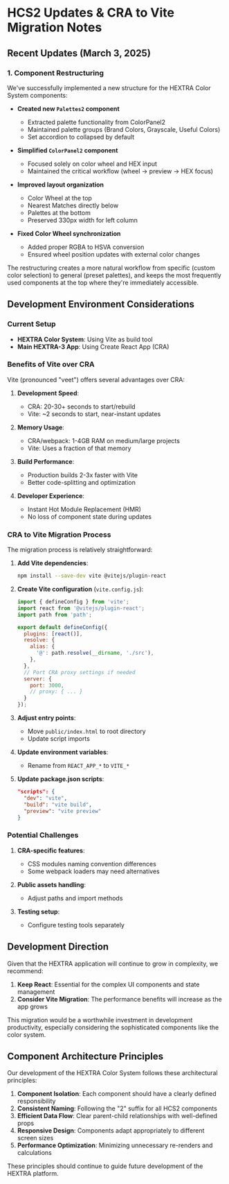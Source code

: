 # HCS2 Updates & CRA to Vite Migration Notes

## Recent Updates (March 3, 2025)

### 1. Component Restructuring

We've successfully implemented a new structure for the HEXTRA Color System components:

- **Created new `Palettes2` component**
  - Extracted palette functionality from ColorPanel2
  - Maintained palette groups (Brand Colors, Grayscale, Useful Colors)
  - Set accordion to collapsed by default

- **Simplified `ColorPanel2` component**
  - Focused solely on color wheel and HEX input
  - Maintained the critical workflow (wheel → preview → HEX focus)

- **Improved layout organization**
  - Color Wheel at the top
  - Nearest Matches directly below
  - Palettes at the bottom
  - Preserved 330px width for left column

- **Fixed Color Wheel synchronization**
  - Added proper RGBA to HSVA conversion
  - Ensured wheel position updates with external color changes

The restructuring creates a more natural workflow from specific (custom color selection) to general (preset palettes), and keeps the most frequently used components at the top where they're immediately accessible.

## Development Environment Considerations

### Current Setup

- **HEXTRA Color System**: Using Vite as build tool
- **Main HEXTRA-3 App**: Using Create React App (CRA)

### Benefits of Vite over CRA

Vite (pronounced "veet") offers several advantages over CRA:

1. **Development Speed**: 
   - CRA: 20-30+ seconds to start/rebuild
   - Vite: ~2 seconds to start, near-instant updates

2. **Memory Usage**: 
   - CRA/webpack: 1-4GB RAM on medium/large projects
   - Vite: Uses a fraction of that memory

3. **Build Performance**:
   - Production builds 2-3x faster with Vite
   - Better code-splitting and optimization

4. **Developer Experience**:
   - Instant Hot Module Replacement (HMR)
   - No loss of component state during updates

### CRA to Vite Migration Process

The migration process is relatively straightforward:

1. **Add Vite dependencies**:
   ```bash
   npm install --save-dev vite @vitejs/plugin-react
   ```

2. **Create Vite configuration** (`vite.config.js`):
   ```javascript
   import { defineConfig } from 'vite';
   import react from '@vitejs/plugin-react';
   import path from 'path';

   export default defineConfig({
     plugins: [react()],
     resolve: {
       alias: {
         '@': path.resolve(__dirname, './src'),
       },
     },
     // Port CRA proxy settings if needed
     server: {
       port: 3000,
       // proxy: { ... }
     }
   });
   ```

3. **Adjust entry points**:
   - Move `public/index.html` to root directory
   - Update script imports

4. **Update environment variables**:
   - Rename from `REACT_APP_*` to `VITE_*`

5. **Update package.json scripts**:
   ```json
   "scripts": {
     "dev": "vite",
     "build": "vite build",
     "preview": "vite preview"
   }
   ```

### Potential Challenges

1. **CRA-specific features**:
   - CSS modules naming convention differences
   - Some webpack loaders may need alternatives

2. **Public assets handling**:
   - Adjust paths and import methods

3. **Testing setup**:
   - Configure testing tools separately

## Development Direction

Given that the HEXTRA application will continue to grow in complexity, we recommend:

1. **Keep React**: Essential for the complex UI components and state management
2. **Consider Vite Migration**: The performance benefits will increase as the app grows

This migration would be a worthwhile investment in development productivity, especially considering the sophisticated components like the color system.

## Component Architecture Principles

Our development of the HEXTRA Color System follows these architectural principles:

1. **Component Isolation**: Each component should have a clearly defined responsibility
2. **Consistent Naming**: Following the "2" suffix for all HCS2 components
3. **Efficient Data Flow**: Clear parent-child relationships with well-defined props
4. **Responsive Design**: Components adapt appropriately to different screen sizes
5. **Performance Optimization**: Minimizing unnecessary re-renders and calculations

These principles should continue to guide future development of the HEXTRA platform.
